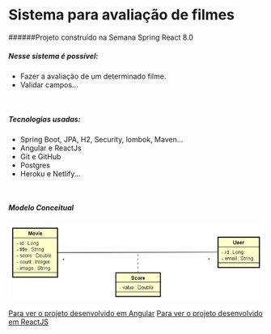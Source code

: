 # Sistema para avaliação de filmes

######Projeto construído na Semana Spring React 8.0
<br>

##### Nesse sistema é possível:
* Fazer a avaliação de um determinado filme.
* Validar campos...
<br>

##### Tecnologias usadas:
 * Spring Boot, JPA, H2, Security, lombok, Maven...
 * Angular e ReactJs
 * Git e GitHub
 * Postgres
 * Heroku e Netlify...
<br>

##### Modelo Conceitual

![Image](https://raw.githubusercontent.com/devsuperior/bds-assets/main/sds/dsmovie-dominio.png "Modelo conceitual")
<br>

[Para ver o projeto desenvolvido em Angular](https://youssf-movie-ng.netlify.app)
[Para ver o projeto desenvolvido em ReactJS](https://youssf-movie.netlify.app/)